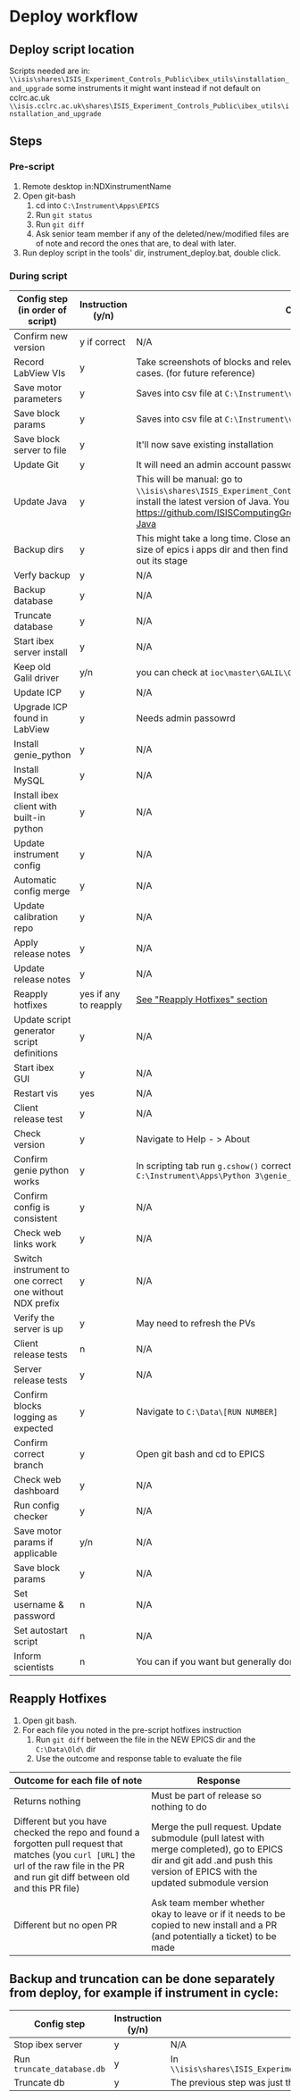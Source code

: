 # Deploy workflow

## Deploy script location

Scripts needed are in: `\\isis\shares\ISIS_Experiment_Controls_Public\ibex_utils\installation_and_upgrade`
some instruments it might want instead if not default on cclrc.ac.uk
`\\isis.cclrc.ac.uk\shares\ISIS_Experiment_Controls_Public\ibex_utils\installation_and_upgrade`

## Steps

### Pre-script
1. Remote desktop in:NDXinstrumentName 
2. Open git-bash
    1. cd into `C:\Instrument\Apps\EPICS`
    2. Run `git status`
    3. Run `git diff`
    4. Ask senior team member if any of the deleted/new/modified files are of note and record the ones that are, to deal with later.
3. Run deploy script in the tools' dir, instrument_deploy.bat, double click.

### During script

| Config step (in order of script) | Instruction (y/n) | Comment |
| ----------- | ----------------- | ------- |
| Confirm new version | y if correct | N/A |
| Record LabView VIs | y | Take screenshots of blocks and relevant information such as motors in some cases. (for future reference) |
| Save motor parameters | y | Saves into csv file at `C:\Instrument\var\deployment_pv_backups\motors\` |
| Save block params | y | Saves into csv file at `C:\Instrument\var\deployment_pv_backups\` |
| Save block server to file | y | It'll now save existing installation |
| Update Git | y | It will need an admin account password for the instrument |
| Update Java | y | This will be manual: go to `\\isis\shares\ISIS_Experiment_Controls_Public\third_party_installers\` and install the latest version of Java. You can find some more info here: https://github.com/ISISComputingGroup/ibex_developers_manual/wiki/Upgrade-Java |
| Backup dirs | y | This might take a long time. Close any window that have it open. The dir. Find size of epics i apps dir and then find size of backup in data and then old to find out its stage |
| Verfy backup | y | N/A |
| Backup database | y | N/A |
| Truncate database | y | N/A |
| Start ibex server install | y | N/A |
| Keep old Galil driver | y/n | you can check at `ioc\master\GALIL\GALIL_OLD.txt` |
| Update ICP | y | N/A |
| Upgrade ICP found in LabView | y | Needs admin passowrd |
| Install genie_python | y | N/A |
| Install MySQL | y | N/A |
| Install ibex client with built-in python | y | N/A |
| Update instrument config | y | N/A |
| Automatic config merge | y | N/A |
| Update calibration repo | y | N/A |
| Apply release notes | y | N/A |
| Update release notes | y | N/A |
| Reapply hotfixes | yes if any to reapply | [See "Reapply Hotfixes" section](#reapply-hotfixes) |
| Update script generator script definitions | y | N/A |
| Start ibex GUI | y | N/A |
| Restart vis | yes | N/A |
| Client release test | y | N/A |
| Check version | y | Navigate to Help - > About |
| Confirm genie python works | y | In scripting tab run `g.cshow()` correctly and run as well in `C:\Instrument\Apps\Python 3\genie_python.bat` |
| Confirm config is consistent | y | N/A |
| Check web links work | y | N/A |
| Switch instrument to one correct one without NDX prefix | y | N/A |
| Verify the server is up | y | May need to refresh the PVs |
| Client release tests | n | N/A | 
| Server release tests | y | N/A | 
| Confirm blocks logging as expected | y | Navigate to `C:\Data\[RUN NUMBER]` | 
| Confirm correct branch | y | Open git bash and cd to EPICS | 
| Check web dashboard | y | N/A | 
| Run config checker | y | N/A | 
| Save motor params if applicable | y/n| N/A | 
| Save block params | y | N/A | 
| Set username & password | n | N/A | 
| Set autostart script | n | N/A | 
| Inform scientists | n | You can if you want but generally done in release messages |

## Reapply Hotfixes

1. Open git bash.
2. For each file you noted in the pre-script hotfixes instruction
    1. Run `git diff` between the file in the NEW EPICS dir and the `C:\Data\Old\` dir
    2. Use the outcome and response table to evaluate the file

| Outcome for each file of note | Response | 
| ----------- | ----------------- | 
| Returns nothing | Must be part of release so nothing to do | 
| Different but you have checked the repo and found a forgotten pull request that matches (you `curl [URL]` the url of the raw file in the PR and run git diff between old and this PR file) | Merge the pull request. Update submodule (pull latest with merge completed), go to EPICS dir and git add .and push this version of EPICS with the updated submodule version | 
| Different but no open PR | Ask team member whether okay to leave or if it needs to be copied to new install and a PR (and potentially a ticket) to be made |


## Backup and truncation can be done separately from deploy, for example if instrument in cycle:
| Config step | Instruction (y/n) | Comment |
| ----------- | ----------------- | ------- |
|  Stop ibex server | y | N/A |
| Run `truncate_database.db` | y | In `\\isis\shares\ISIS_Experiment_Controls_Public\ibex_utils\installation_and_upgrade\` |
| Truncate db | y | The previous step was just the backup |


